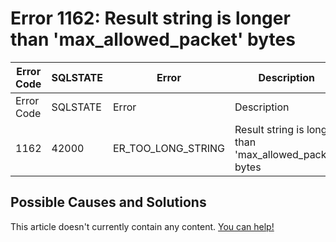 
# Error 1162: Result string is longer than 'max_allowed_packet' bytes


| Error Code | SQLSTATE | Error | Description |
| --- | --- | --- | --- |
| Error Code | SQLSTATE | Error | Description |
| 1162 | 42000 | ER_TOO_LONG_STRING | Result string is longer than 'max_allowed_packet' bytes |




## Possible Causes and Solutions


This article doesn't currently contain any content. [You can help!](/kb/en/writing-and-editing-knowledge-base-articles/)

